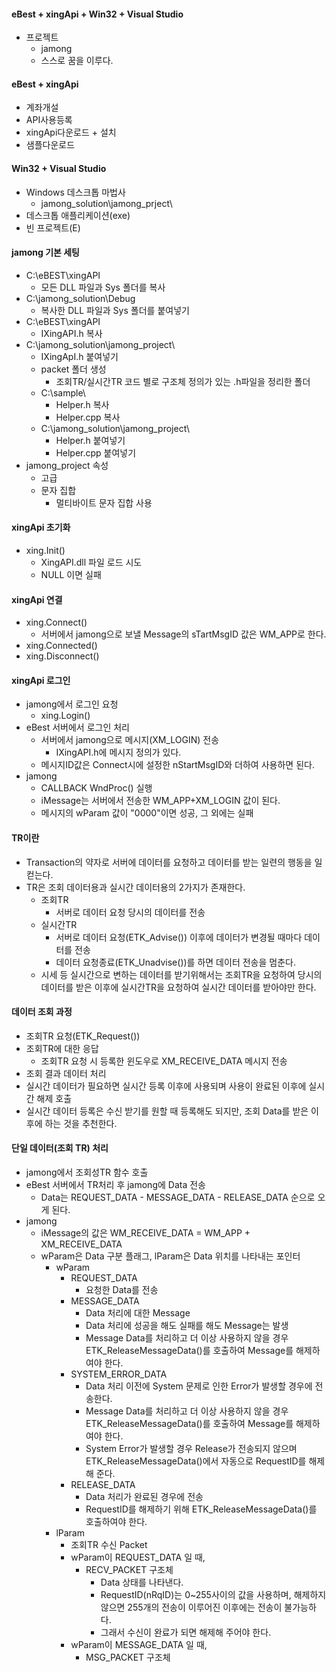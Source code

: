 #### eBest + xingApi + Win32 + Visual Studio
- 프로젝트
  - jamong
  - 스스로 꿈을 이루다.

#### eBest + xingApi
- 계좌개설
- API사용등록
- xingApi다운로드 + 설치
- 샘플다운로드

#### Win32 + Visual Studio
- Windows 데스크톱 마법사
  - jamong_solution\jamong_prject\ 
- 데스크톱 애플리케이션(exe)
- 빈 프로젝트(E)

#### jamong 기본 세팅
- C:\eBEST\xingAPI
  - 모든 DLL 파일과 Sys 폴더를 복사
- C:\jamong_solution\Debug
  - 복사한 DLL 파일과 Sys 폴더를 붙여넣기
- C:\eBEST\xingAPI
  - IXingAPI.h 복사
- C:\jamong_solution\jamong_project\
  - IXingApI.h 붙여넣기
  - packet 폴더 생성
    - 조회TR/실시간TR 코드 별로 구조체 정의가 있는 .h파일을 정리한 폴더
  - C:\sample\
    - Helper.h 복사
    - Helper.cpp 복사
  - C:\jamong_solution\jamong_project\
    - Helper.h 붙여넣기
    - Helper.cpp 붙여넣기
- jamong_project 속성
  - 고급
  - 문자 집합
    - 멀티바이트 문자 집합 사용

#### xingApi 초기화
- xing.Init()
  - XingAPI.dll 파일 로드 시도
  - NULL 이면 실패

#### xingApi 연결
- xing.Connect()
  - 서버에서 jamong으로 보낼 Message의 sTartMsgID 값은 WM_APP로 한다.
- xing.Connected()
- xing.Disconnect()

#### xingApi 로그인
- jamong에서 로그인 요청
  - xing.Login()
- eBest 서버에서 로그인 처리
  - 서버에서 jamong으로 메시지(XM_LOGIN) 전송
    - IXingAPI.h에 메시지 정의가 있다.
  - 메시지ID값은 Connect시에 설정한 nStartMsgID와 더하여 사용하면 된다.
- jamong
  - CALLBACK WndProc() 실행
  - iMessage는 서버에서 전송한 WM_APP+XM_LOGIN 값이 된다.
  - 메시지의 wParam 값이 "0000"이면 성공, 그 외에는 실패


#### TR이란
- Transaction의 약자로 서버에 데이터를 요청하고 데이터를 받는 일련의 행동을 일컫는다.
- TR은 조회 데이터용과 실시간 데이터용의 2가지가 존재한다.
  - 조회TR
    - 서버로 데이터 요청 당시의 데이터를 전송
  - 실시간TR
    - 서버로 데이터 요청(ETK_Advise()) 이후에 데이터가 변경될 때마다 데이터를 전송
    - 데이터 요청종료(ETK_Unadvise())를 하면 데이터 전송을 멈춘다.
  - 시세 등 실시간으로 변하는 데이터를 받기위해서는 조회TR을 요청하여 당시의 데이터를 받은 이후에 실시간TR을 요청하여 실시간 데이터를 받아야만 한다.

#### 데이터 조회 과정
- 조회TR 요청(ETK_Request())
- 조회TR에 대한 응답
  - 조회TR 요청 시 등록한 윈도우로 XM_RECEIVE_DATA 메시지 전송
- 조회 결과 데이터 처리
- 실시간 데이터가 필요하면 실시간 등록 이후에 사용되며 사용이 완료된 이후에 실시간 해제 호출
- 실시간 데이터 등록은 수신 받기를 원할 때 등록해도 되지만, 조회 Data를 받은 이후에 하는 것을 추천한다.

#### 단일 데이터(조회 TR) 처리
- jamong에서 조회성TR 함수 호출
- eBest 서버에서 TR처리 후 jamong에 Data 전송
  - Data는 REQUEST_DATA - MESSAGE_DATA - RELEASE_DATA 순으로 오게 된다.
- jamong
  - iMessage의 값은 WM_RECEIVE_DATA = WM_APP + XM_RECEIVE_DATA
  - wParam은 Data 구분 플래그, lParam은 Data 위치를 나타내는 포인터
    - wParam
      - REQUEST_DATA
        - 요청한 Data를 전송
      - MESSAGE_DATA 
        - Data 처리에 대한 Message
        - Data 처리에 성공을 해도 실패를 해도 Message는 발생
        - Message Data를 처리하고 더 이상 사용하지 않을 경우 ETK_ReleaseMessageData()를 호출하여 Message를 해제하여야 한다.
      - SYSTEM_ERROR_DATA
        - Data 처리 이전에 System 문제로 인한 Error가 발생할 경우에 전송한다.
        - Message Data를 처리하고 더 이상 사용하지 않을 경우 ETK_ReleaseMessageData()를 호출하여 Message를 해제하여야 한다.
        - System Error가 발생할 경우 Release가 전송되지 않으며 ETK_ReleaseMessageData()에서 자동으로 RequestID를 해제해 준다.
      - RELEASE_DATA
        - Data 처리가 완료된 경우에 전송
        - RequestID를 해제하기 위해 ETK_ReleaseMessageData()를 호출하여야 한다.
    - lParam
      - 조회TR 수신 Packet
      - wParam이 REQUEST_DATA 일 때,
        - RECV_PACKET 구조체
          - Data 상태를 나타낸다.
          - RequestID(nRqID)는 0~255사이의 값을 사용하며, 해제하지 않으면 255개의 전송이 이루어진 이후에는 전송이 불가능하다.
          - 그래서 수신이 완료가 되면 해제해 주어야 한다.
      - wParam이 MESSAGE_DATA 일 때,
        - MSG_PACKET 구조체








































